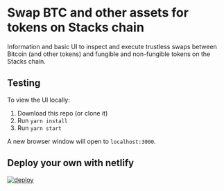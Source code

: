 # Swap BTC and other assets for tokens on Stacks chain

Information and basic UI to inspect and execute trustless swaps between Bitcoin (and other tokens) and fungible and non-fungible tokens on the Stacks chain.

## Testing

To view the UI locally:

1. Download this repo (or clone it)
2. Run `yarn install`
3. Run `yarn start`

A new browser window will open to `localhost:3000`.

## Deploy your own with netlify

[![deploy](https://www.netlify.com/img/deploy/button.svg)](https://app.netlify.com/start/deploy?repository=https://github.com/friedger/stacks-swaps)
